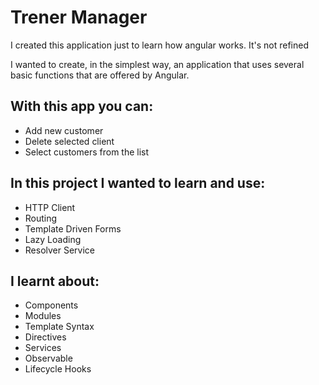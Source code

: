 # Trener Manager

I created this application just to learn how angular works. It's not refined

I wanted to create, in the simplest way, an application that uses several basic functions that are offered by Angular.

## With this app you can:

- Add new customer
- Delete selected client
- Select customers from the list

## In this project I wanted to learn and use:

- HTTP Client
- Routing
- Template Driven Forms
- Lazy Loading
- Resolver Service

## I learnt about:

- Components
- Modules
- Template Syntax
- Directives
- Services
- Observable
- Lifecycle Hooks
